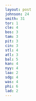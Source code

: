 ```yaml
---
layout: post
johnson: 24
smith: 31
tor: 1
cle: 4
bos: 3
tam: 3
pit: 3
cin: 3
stl: 4
atl: 3
bal: 5
kan: 4
nyy: 4
laa: 2
sdg: 4
was: 4
phi: 6
lad: 2
---
```

